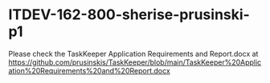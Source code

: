 # ITDEV-162-800-sherise-prusinski-p1

Please check the TaskKeeper Application Requirements and Report.docx at https://github.com/prusinskis/TaskKeeper/blob/main/TaskKeeper%20Application%20Requirements%20and%20Report.docx
